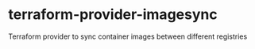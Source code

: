 # terraform-provider-imagesync
Terraform provider to sync container images between different registries
